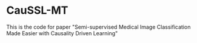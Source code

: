 # CauSSL-MT
This is the code for paper "Semi-supervised Medical Image Classification Made Easier with Causality Driven Learning"

